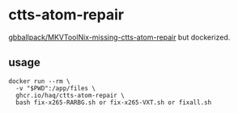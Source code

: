 # ctts-atom-repair

[gbballpack/MKVToolNix-missing-ctts-atom-repair](https://github.com/gbballpack/MKVToolNix-missing-ctts-atom-repair) but dockerized.

## usage

```
docker run --rm \
  -v "$PWD":/app/files \
  ghcr.io/haq/ctts-atom-repair \
  bash fix-x265-RARBG.sh or fix-x265-VXT.sh or fixall.sh
```
